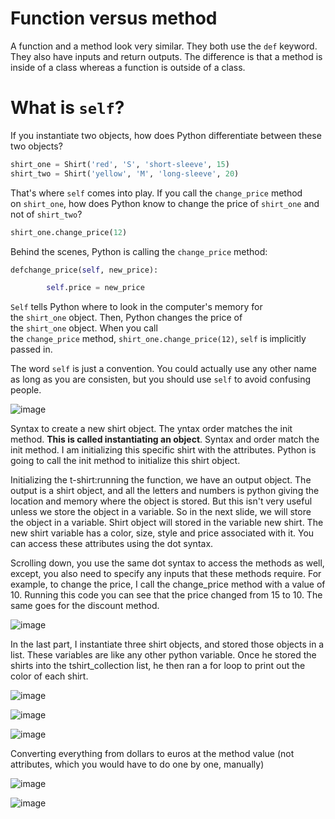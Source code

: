 
# Function versus method #

A function and a method look very similar. They both use the `def` keyword. They also have inputs and return outputs. The difference is that a method is inside of a class whereas a function is outside of a class.

# **What is `self`?**

If you instantiate two objects, how does Python differentiate between these two objects?

```python
shirt_one = Shirt('red', 'S', 'short-sleeve', 15)
shirt_two = Shirt('yellow', 'M', 'long-sleeve', 20)

```

That's where `self` comes into play. If you call the `change_price` method on `shirt_one`, how does Python know to change the price of `shirt_one` and not of `shirt_two`?

```python
shirt_one.change_price(12)

```

Behind the scenes, Python is calling the `change_price` method:

```python
defchange_price(self, new_price):

        self.price = new_price

```

`Self` tells Python where to look in the computer's memory for the `shirt_one` object. Then, Python changes the price of the `shirt_one` object. When you call the `change_price` method, `shirt_one.change_price(12)`, `self` is implicitly passed in.

The word `self` is just a convention. You could actually use any other name as long as you are consisten, but you should use `self` to avoid confusing people.

![image](https://user-images.githubusercontent.com/7238176/126899651-e3992616-d376-4f65-b99b-ae567615d5de.png)

Syntax to create a new shirt object. The yntax order matches the init method. **This is called instantiating an object**.
Syntax and order match the init method. I am initializing this specific shirt with the attributes. Python is going to call the init method to initialize this shirt object.

Initializing the t-shirt:running the function, we have an output object. The output is a shirt object, and all the letters and numbers is python giving the location and memory where the object is stored. But this isn't very useful unless we store the object in a variable. So in the next slide, we will store the object in a variable. Shirt object will stored in the variable new shirt. The new shirt variable has a color, size, style and price associated with it. You can access these attributes using the dot syntax. 

Scrolling down, you use the same dot syntax to access the methods as well, except, you also need to specify any inputs that these methods require. For example, to change the price, I call the change_price method with a value of 10. Running this code you can see that the price changed from 15 to 10. The same goes for the discount method.  

![image](https://user-images.githubusercontent.com/7238176/126899809-3a420f50-87be-4079-95c6-12f6097c4a5d.png)

In the last part, I instantiate three shirt objects, and stored those objects in a list. These variables are like any other python variable.  Once he stored the shirts into the tshirt_collection list, he then ran a for loop to print out the color of each shirt. 

![image](https://user-images.githubusercontent.com/7238176/126899834-738894a8-c6cc-4bde-969a-a629db84a168.png)

![image](https://user-images.githubusercontent.com/7238176/126900579-435e1bc6-b7cf-445c-833a-e561fe465c40.png)

![image](https://user-images.githubusercontent.com/7238176/126900650-8aae74ef-df58-4767-b7db-c2e5d0afb2d6.png)

Converting everything from dollars to euros at the method value (not attributes, which you would have to do one by one, manually)

![image](https://user-images.githubusercontent.com/7238176/126900788-ae5fbc3b-e356-4f26-90e4-35ce6e467499.png)

![image](https://user-images.githubusercontent.com/7238176/126900812-6cbe1389-d186-4cd2-bcab-cbd754e9314e.png)






